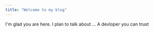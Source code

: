 ```yaml
---
title: "Welcome to my blog"
---
```


I'm glad you are here. I plan to talk about ...
A devloper you can trust
